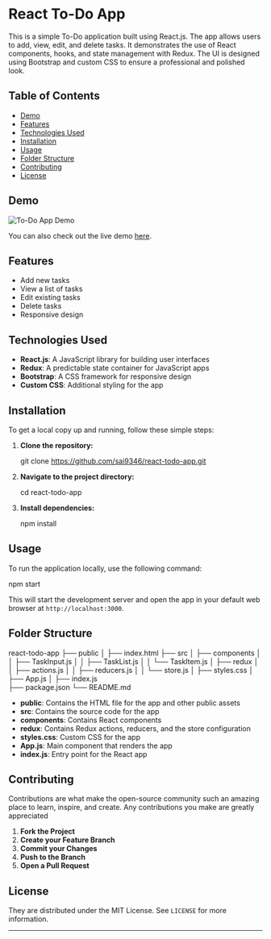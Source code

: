 
# React To-Do App

This is a simple To-Do application built using React.js. The app allows users to add, view, edit, and delete tasks. It demonstrates the use of React components, hooks, and state management with Redux. The UI is designed using Bootstrap and custom CSS to ensure a professional and polished look.

## Table of Contents

- [Demo](#demo)
- [Features](#features)
- [Technologies Used](#technologies-used)
- [Installation](#installation)
- [Usage](#usage)
- [Folder Structure](#folder-structure)
- [Contributing](#contributing)
- [License](#license)

## Demo

![To-Do App Demo](./demo.gif)

You can also check out the live demo [here](http://localhost:3000/).

## Features

- Add new tasks
- View a list of tasks
- Edit existing tasks
- Delete tasks
- Responsive design

## Technologies Used

- **React.js**: A JavaScript library for building user interfaces
- **Redux**: A predictable state container for JavaScript apps
- **Bootstrap**: A CSS framework for responsive design
- **Custom CSS**: Additional styling for the app

## Installation

To get a local copy up and running, follow these simple steps:

1. **Clone the repository:**


   git clone https://github.com/sai9346/react-todo-app.git

2. **Navigate to the project directory:**

   cd react-todo-app


3. **Install dependencies:**

   npm install

## Usage

To run the application locally, use the following command:

npm start

This will start the development server and open the app in your default web browser at `http://localhost:3000`.

## Folder Structure

react-todo-app
├── public
│   ├── index.html
├── src
│   ├── components
│   │   ├── TaskInput.js
│   │   ├── TaskList.js
│   │   └── TaskItem.js
│   ├── redux
│   │   ├── actions.js
│   │   ├── reducers.js
│   │   └── store.js
│   ├── styles.css
│   ├── App.js
│   ├── index.js  
├── package.json
└── README.md


- **public**: Contains the HTML file for the app and other public assets
- **src**: Contains the source code for the app
- **components**: Contains React components
- **redux**: Contains Redux actions, reducers, and the store configuration
- **styles.css**: Custom CSS for the app
- **App.js**: Main component that renders the app
- **index.js**: Entry point for the React app

## Contributing

Contributions are what make the open-source community such an amazing place to learn, inspire, and create. Any contributions you make are greatly appreciated

1. **Fork the Project**
2. **Create your Feature Branch** 
3. **Commit your Changes**
4. **Push to the Branch** 
5. **Open a Pull Request**

## License

They are distributed under the MIT License. See `LICENSE` for more information.

---

